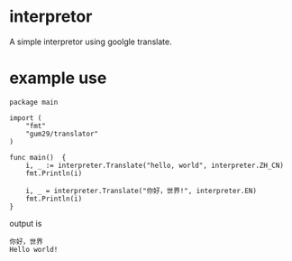 # interpretor
A simple interpretor using goolgle translate.

# example use

```golang
package main

import (
    "fmt"
    "gum29/translator"
)

func main()  {
    i, _ := interpreter.Translate("hello, world", interpreter.ZH_CN)
    fmt.Println(i)

    i, _ = interpreter.Translate("你好，世界!", interpreter.EN)
    fmt.Println(i)
}
```

output is 
```
你好，世界
Hello world!
```

